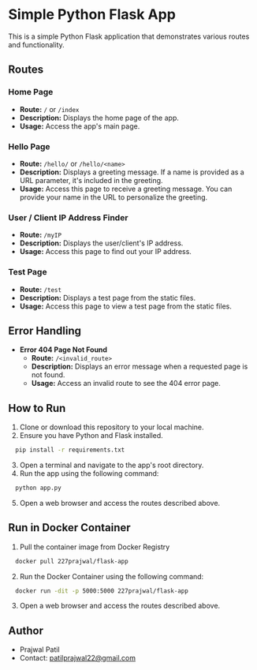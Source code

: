 # Simple Python Flask App

This is a simple Python Flask application that demonstrates various routes and functionality.

## Routes

### Home Page

- **Route:** `/` or `/index`
- **Description:** Displays the home page of the app.
- **Usage:** Access the app's main page.

### Hello Page

- **Route:** `/hello/` or `/hello/<name>`
- **Description:** Displays a greeting message. If a name is provided as a URL parameter, it's included in the greeting.
- **Usage:** Access this page to receive a greeting message. You can provide your name in the URL to personalize the greeting.

### User / Client IP Address Finder

- **Route:** `/myIP`
- **Description:** Displays the user/client's IP address.
- **Usage:** Access this page to find out your IP address.

### Test Page

- **Route:** `/test`
- **Description:** Displays a test page from the static files.
- **Usage:** Access this page to view a test page from the static files.

## Error Handling

- **Error 404 Page Not Found**
  - **Route:** `/<invalid_route>`
  - **Description:** Displays an error message when a requested page is not found.
  - **Usage:** Access an invalid route to see the 404 error page.

## How to Run

1. Clone or download this repository to your local machine.
2. Ensure you have Python and Flask installed.

```bash
  pip install -r requirements.txt
```

3. Open a terminal and navigate to the app's root directory.
4. Run the app using the following command:

```bash
  python app.py
```

5. Open a web browser and access the routes described above.

## Run in Docker Container

1. Pull the container image from Docker Registry

```bash
  docker pull 227prajwal/flask-app
```

2. Run the Docker Container using the following command:

```bash
  docker run -dit -p 5000:5000 227prajwal/flask-app
```

3. Open a web browser and access the routes described above.

## Author

- Prajwal Patil
- Contact: patilprajwal22@gmail.com
